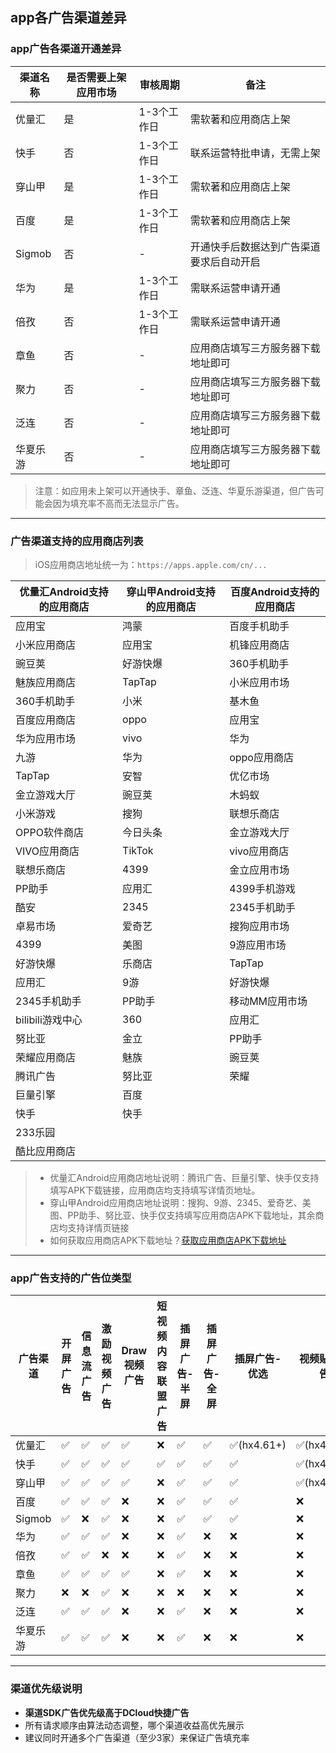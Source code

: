 ## app各广告渠道差异

### app广告各渠道开通差异

| 渠道名称   | 是否需要上架应用市场 | 审核周期    | 备注                   |
|--------|-------------------|---------|----------------------|
| 优量汇    | 是 | 1-3个工作日 | 需软著和应用商店上架           |
| 快手     | 否 | 1-3个工作日 | 联系运营特批申请，无需上架       |
| 穿山甲    | 是 | 1-3个工作日 | 需软著和应用商店上架           |
| 百度     | 是 | 1-3个工作日 | 需软著和应用商店上架           |
| Sigmob | 否 | -       | 开通快手后数据达到广告渠道要求后自动开启 |
| 华为     | 是 | 1-3个工作日 | 需联系运营申请开通            |
| 倍孜     | 否 | 1-3个工作日 | 需联系运营申请开通            |
| 章鱼     | 否 | -       | 应用商店填写三方服务器下载地址即可    |
| 聚力     | 否 | -       | 应用商店填写三方服务器下载地址即可    |
| 泛连     | 否 | -       | 应用商店填写三方服务器下载地址即可    |
| 华夏乐游   | 否 | -       | 应用商店填写三方服务器下载地址即可    |

> 注意：如应用未上架可以开通快手、章鱼、泛连、华夏乐游渠道，但广告可能会因为填充率不高而无法显示广告。

--- 

### 广告渠道支持的应用商店列表
> iOS应用商店地址统一为：`https://apps.apple.com/cn/...`

| 优量汇Android支持的应用商店 | 穿山甲Android支持的应用商店 | 百度Android支持的应用商店 |
|-------------------|------------------|------------------|
| 应用宝               | 鸿蒙               | 百度手机助手           |
| 小米应用商店            | 应用宝               | 机锋应用商店           |
| 豌豆荚               | 好游快爆              | 360手机助手          |
| 魅族应用商店            | TapTap             | 小米应用市场           |
| 360手机助手           | 小米           | 基木鱼              |
| 百度应用商店            | oppo               | 应用宝              |
| 华为应用市场            | vivo             | 华为               |
| 九游                | 华为             | oppo应用商店         |
| TapTap            | 安智               | 优亿市场             |
| 金立游戏大厅            | 豌豆荚               | 木蚂蚁              |
| 小米游戏              | 搜狗              | 联想乐商店            |
| OPPO软件商店          | 今日头条               | 金立游戏大厅           |
| VIVO应用商店          | TikTok             | vivo应用商店         |
| 联想乐商店             | 4399           | 金立应用市场           |
| PP助手              | 应用汇             | 4399手机游戏         |
| 酷安                | 2345              | 2345手机助手         |
| 卓易市场              | 爱奇艺             | 搜狗应用市场           |
| 4399              | 美图              | 9游应用市场           |
| 好游快爆              | 乐商店               | TapTap           |
| 应用汇               | 9游              | 好游快爆             |
| 2345手机助手          | PP助手               | 移动MM应用市场         |
| bilibili游戏中心      | 360             | 应用汇              |
| 努比亚               | 金立              | PP助手             |
| 荣耀应用商店            | 魅族               | 豌豆荚              |
| 腾讯广告              | 努比亚               | 荣耀               |
| 巨量引擎              | 百度               |                  |
| 快手                | 快手               |                  |
| 233乐园             |                |                  |
| 酷比应用商店            |                  |                  |

> - 优量汇Android应用商店地址说明：腾讯广告、巨量引擎、快手仅支持填写APK下载链接，应用商店均支持填写详情页地址。
> - 穿山甲Android应用商店地址说明：搜狗、9游、2345、爱奇艺、美图、PP助手、努比亚、快手仅支持填写应用商店APK下载地址，其余商店均支持详情页链接
> - 如何获取应用商店APK下载地址？[获取应用商店APK下载地址](https://ask.dcloud.net.cn/article/39198)

---


### app广告支持的广告位类型
| 广告渠道   | 开屏广告 | 信息流广告 | 激励视频广告 | Draw视频广告| 短视频内容联盟广告|插屏广告-半屏 | 插屏广告-全屏 | 插屏广告-优选 | 视频贴片广告 |
|--------|---------|------------|-------------|-------------|----------|----------|----------|---------|---------|
| 优量汇    | ✅ | ✅ | ✅ | ✅ | ❌ | ✅ | ✅ | ✅(hx4.61+) | ✅(hx4.81+) |
| 快手     | ✅ | ✅ | ✅ | ✅ | ✅ | ✅ | ✅ | ✅       | ✅(hx4.81+) |
| 穿山甲    | ✅ | ✅ | ✅ | ✅ | ❌ | ✅ | ✅ | ✅       | ✅(hx4.81+) |
| 百度     | ✅ | ✅ | ✅ | ❌ | ❌ | ✅ | ✅ | ✅       | ❌ |
| Sigmob | ✅ | ❌ | ✅ | ❌ | ❌ | ✅ | ✅ | ✅       | ❌ |
| 华为     | ✅ | ✅ | ✅ | ❌ | ❌ | ✅ | ❌ | ❌       | ❌ |
| 倍孜     | ✅ | ✅ | ❌ | ❌ | ❌ | ✅ | ❌ | ❌       | ❌ |
| 章鱼     | ✅ | ✅ | ✅ | ✅ | ❌ | ✅ | ❌ | ❌       | ❌ |
| 聚力     | ❌ | ❌ | ✅ | ❌ | ❌ | ❌ | ❌ | ❌       | ❌ |
| 泛连     | ✅ | ✅ | ✅ | ❌ | ❌ | ✅ | ❌ | ❌       | ❌ |
| 华夏乐游   | ✅ | ✅ | ✅ | ❌ | ❌ | ✅ | ❌ | ❌       | ❌ |

---

### 渠道优先级说明

- **渠道SDK广告优先级高于DCloud快捷广告**
- 所有请求顺序由算法动态调整，哪个渠道收益高优先展示
- 建议同时开通多个广告渠道（至少3家）来保证广告填充率


